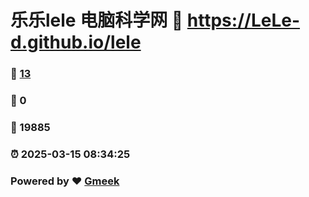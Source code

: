 # 乐乐lele 电脑科学网 :link: https://LeLe-d.github.io/lele 
### :page_facing_up: [13](https://LeLe-d.github.io/lele/tag.html) 
### :speech_balloon: 0 
### :hibiscus: 19885 
### :alarm_clock: 2025-03-15 08:34:25 
### Powered by :heart: [Gmeek](https://github.com/Meekdai/Gmeek)
